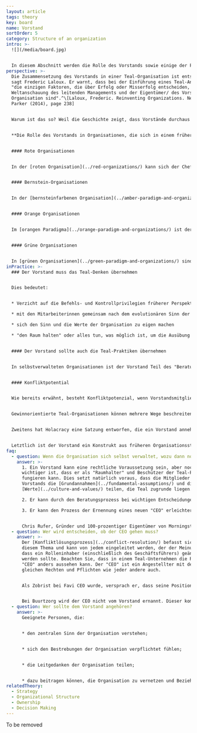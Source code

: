 ```yaml
---
layout: article
tags: theory
key: board
name: Vorstand
sortOrder: 5
category: Structure of an organization
intro: >-
  ![](/media/board.jpg)


  In diesem Abschnitt werden die Rolle des Vorstands sowie einige der Praktiken und Arbeitsweisen des Vorstands im Rahmen von Teal erläutert.
perspective: >-
  Die Zusammensetzung des Vorstands in einer Teal-Organisation ist entscheidend,
  sagt Frederic Laloux. Er warnt, dass bei der Einführung eines Teal-Ansatzes
  "die einzigen Faktoren, die über Erfolg oder Misserfolg entscheiden, die
  Weltanschauung des leitenden Managements und der Eigentümer/ des Vorstands der
  Organisation sind".^\[Laloux, Frederic. Reinventing Organizations. Nelson
  Parker (2014), page 238]


  Warum ist das so? Weil die Geschichte zeigt, dass Vorstände durchaus Teal-Praktiken unterstützen können, wenn die Dinge gut laufen. Aber unter Druck kann die Unterstützung von Außenstehenden - die in der Regel den Vorstand bilden und vielleicht noch nie in einem ähnlichen Umfeld gearbeitet haben - schnell schwinden, und nach unserer derzeitigen Rechtsstruktur haben die Vorstände weiterhin die oberste Autorität.


  **Die Rolle des Vorstands in Organisationen, die sich in einem früheren Stadium befinden, kann wie folgt charakterisiert werden:**


  #### Rote Organisationen


  In der [roten Organisation](../red-organizations/) kann sich der Chef zwar vertrauenswürdigen Kollegen oder der Familie anvertrauen, doch die eigentliche Macht wird von einer Person ausgeübt. Ein "Vorstand der Beaufsichtigung" ist unter diesen Umständen weder willkommen noch passend.


  #### Bernstein-Organisationen


  In der [bernsteinfarbenen Organisation](../amber-paradigm-and-organizations/) ist der typische Vorstand eine kleine soziale Schicht an der Spitze einer starren Hierarchie. Es kann formale Kriterien für die Aufnahme oder ein Qualifikationsverfahren geben. Der Vorstand spielt die Rolle eines "Wächters": Er sorgt dafür, dass Traditionen, Regeln und Verfahren eingehalten werden.


  #### Orange Organisationen


  Im [orangen Paradigma](../orange-paradigm-and-organizations/) ist der Vorstand dazu da, das Management im Namen der Aktionäre/Eigentümerinnen oder im Falle einer gemeinnützigen Organisation im Namen ihrer Förderer zur Rechenschaft zu ziehen. Sein Schwerpunkt liegt auf Zielen, Ergebnissen, Strategien, Kontrollen und Nachfolge. Er ist für die Ernennung und gegebenenfalls die Abberufung des Geschäftsführers zuständig.


  #### Grüne Organisationen


  In [grünen Organisationen](../green-paradigm-and-organizations/) sind die Aufgaben des Vorstands ähnlich wie in Orange, umfassen aber eher die Rolle als Hüterin des Zwecks/der Werte der Organisation und der Interessen der verschiedenen Interessengruppen. In grünen, gewinnorientierten Organisationen werden die Aktionäre oft nur als eine der Interessengruppen betrachtet, und einzelne Vorstandsmitglieder können speziell für die Vertretung der Interessen anderer Interessengruppen, z. B. der Mitarbeiterinnen, bestimmt werden.
inPractice: >-
  ### Der Vorstand muss das Teal-Denken übernehmen


  Dies bedeutet: 


  * Verzicht auf die Befehls- und Kontrollprivilegien früherer Perspektiven

  * mit den Mitarbeiterinnen gemeinsam nach dem evolutionären Sinn der Organisation "lauschen" und bereit sein, ihm zu folgen

  * sich den Sinn und die Werte der Organisation zu eigen machen

  * "den Raum halten" oder alles tun, was möglich ist, um die Ausübung des Teal-Ansatzes in der Organisation zu unterstützen


  #### Der Vorstand sollte auch die Teal-Praktiken übernehmen


  In selbstverwalteten Organisationen ist der Vorstand Teil des "Beratungsprozesses". Wenn beispielsweise ein Vorstandsmitglied der Meinung ist, dass eine Entscheidung getroffen werden muss, sollte es die entsprechenden Personen in der Organisation um Rat fragen. Damit zeigt es nicht nur seine Unterstützung für die Vorgehensweise, sondern lädt auch andere dazu ein, den Vorstand um Rat zu fragen. Dies bedeutet, dass die Trennung zwischen dem Vorstand und dem Rest des Unternehmens "durchlässiger" wird, was den Bedarf an "Vermittlern" verringert.


  #### Konfliktpotential


  Wie bereits erwähnt, besteht Konfliktpotenzial, wenn Vorstandsmitglieder keine tief verwurzelte Teal-Weltanschauung haben, da ein Vorstand im Allgemeinen die oberste rechtliche Autorität hat. Selbst bei Vorständen mit einer Teal-Weltanschauung kann es in gewinnorientierten Organisationen zu Problemen kommen. Dies liegt daran, dass die Mitglieder des Vorstands dort eine treuhänderische Pflicht gegenüber den Aktionären haben, und es besteht zumindest die Möglichkeit, dass Teal-Praktiken nicht immer als Erfüllung dieser treuhänderischen Pflichten angesehen werden.


  Gewinnorientierte Teal-Organisationen können mehrere Wege beschreiten, um dieses Konfliktpotenzial zu begrenzen. Erstens können sie darauf hinarbeiten, das Unternehmen (mit der entsprechenden Zustimmung der Aktionäre) in eine "Benefit Corporation"-Struktur umzuwandeln. Diese Struktur, die in vielen US-Bundesstaaten eingeführt wurde, erweitert die Pflichten der Direktorinnen auf nicht-finanzielle Interessen wie sozialen Nutzen, Belange von Angestellten und Zulieferern und Auswirkungen auf die Umwelt.


  Zweitens hat Holacracy eine Satzung entworfen, die ein Vorstand annehmen und für verbindlich erklären kann, auch für künftige Aktionäre. Sie gibt den Aktionären ein legitimes Mitspracherecht in Finanzfragen, hindert sie aber daran, einseitig eine Strategie aufzuzwingen oder die Organisation zu traditionellen Managementpraktiken zurückzuführen.


  Letztlich ist der Vorstand ein Konstrukt aus früheren Organisationsstufen, und es ist noch nicht klar, welche Rolle er im Rahmen von Teal spielen soll oder ob er in seiner derzeitigen Form überhaupt mit Teal vereinbar ist.
faq:
  - question: Wenn die Organisation sich selbst verwaltet, wozu dann noch ein Vorstand?
    answer: >-
      1. Ein Vorstand kann eine rechtliche Voraussetzung sein, aber noch
      wichtiger ist, dass er als "Raumhalter" und Beschützer der Teal-Praktiken
      fungieren kann. Dies setzt natürlich voraus, dass die Mitglieder des
      Vorstands die [Grundannahmen](../fundamental-assumptions/) und die
      [Werte](../culture-and-values/) teilen, die Teal zugrunde liegen.

      2. Er kann durch den Beratungsprozess bei wichtigen Entscheidungen eine neue Perspektive, Vielfalt und Sachkenntnis einbringen.

      3. Er kann den Prozess der Ernennung eines neuen "CEO" erleichtern, falls die Organisation weiterhin Bedarf für eine solche Rolle hat, wenn ein Führungswechsel ansteht.


      Chris Rufer, Gründer und 100-prozentiger Eigentümer von Morningstar, sieht im Übrigen keine Notwendigkeit für einen Vorstand. Die Mitarbeiter von Morningstar betrachten den Auftrag/Sinn des Unternehmens als ihre oberste Chefin.
  - question: Wer wird entscheiden, ob der CEO gehen muss?
    answer: >-
      Der [Konfliktlösungsprozess](../conflict-resolution/) befasst sich mit
      diesem Thema und kann von jedem eingeleitet werden, der der Meinung ist,
      dass ein Rolleninhaber (einschließlich des Geschäftsführers) geändert
      werden sollte. Beachten Sie, dass in einem Teal-Unternehmen die Rolle des
      "CEO" anders aussehen kann. Der "CEO" ist ein Angestellter mit den
      gleichen Rechten und Pflichten wie jeder andere auch.


      Als Zobrist bei Favi CEO wurde, versprach er, dass seine Position alle 5 Jahre zur Abstimmung gestellt wird.


      Bei Buurtzorg wird der CEO nicht vom Vorstand ernannt. Dieser kommt aus dem Unternehmen selbst.
  - question: Wer sollte dem Vorstand angehören?
    answer: >-
      Geeignete Personen, die:


      * den zentralen Sinn der Organisation verstehen; 


      * sich den Bestrebungen der Organisation verpflichtet fühlen;


      * die Leitgedanken der Organisation teilen;


      * dazu beitragen können, die Organisation zu vernetzen und Beziehungen zu ihrem externen Umfeld aufzubauen.
relatedTheory:
  - Strategy
  - Organizational Structure
  - Ownership
  - Decision Making
---
```

To be removed